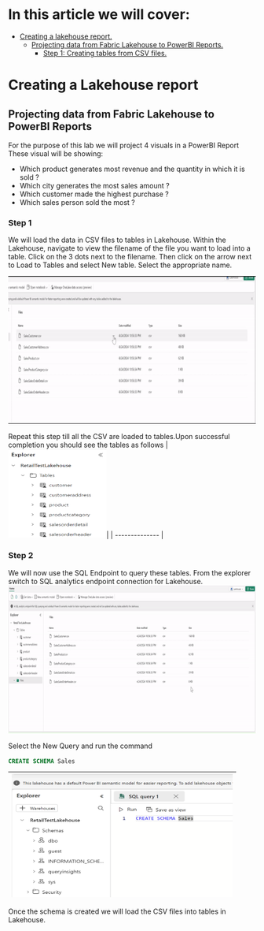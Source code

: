 # In this article we will cover:

* [Creating a lakehouse report.](#creating-a-lakehouse-report)
  * [Projecting data from Fabric Lakehouse to PowerBI Reports.](#projecting-data-from-fabric-lakehouse-to-powerbi-reports)
    * [Step 1: Creating tables from CSV files.](#step-1)

# Creating a Lakehouse report

## Projecting data from Fabric Lakehouse to PowerBI Reports

For the purpose of this lab we will project 4 visuals in a PowerBI Report
These visual will be showing:

* Which product generates most revenue and the quantity in which it is sold ?
* Which city generates the most sales amount ?
* Which customer made the highest purchase ?
* Which sales person sold the most ?

### Step 1

We will load the data in CSV files to tables in Lakehouse. Within the Lakehouse, navigate to view the filename of the file you want to load into a table. Click on the 3 dots next to the filename. Then click on the arrow next to Load to Tables and select New table. Select the appropriate name.

<img src='/Assests/Media/LoadTable.gif' width='800' height='300'>

Repeat this step till all the CSV are loaded to tables.Upon successful completion you should see the tables as follows
|<img src='/Assests/Media/TablesLoaded.PNG' width='200' height='180'>|
| -------------- |

### Step 2

We will now use the SQL Endpoint to query these tables. From the explorer switch to SQL analytics endpoint connection for Lakehouse.
<img src='/Assests/Media/SQLEndpoint.gif' width='900' height='300'>



<Extra>

Select the New Query and run the command 
```sql
CREATE SCHEMA Sales
```
|<img src='/Assests/Media/CreateSchema.PNG' width='450' height='250'>|
| -------------- |
Once the schema is created we will load the CSV files into tables in Lakehouse.
